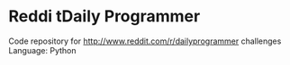 # Reddi tDaily Programmer
Code repository for http://www.reddit.com/r/dailyprogrammer challenges
Language: Python
